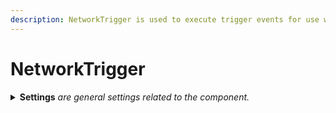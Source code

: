 ```yaml
---
description: NetworkTrigger is used to execute trigger events for use with prediction.
---
```


# NetworkTrigger

<details>

<summary><strong>Settings</strong> <em>are general settings related to the component.</em></summary>

**Maximum Simultaneous Hits** is the maximum number of simultaneous hits that the component will check for. You can use this field to customize how many overlapping colliders the component should be able to detect. It should be noted that having too large of a value will decrease its performance. In most cases, the default value of 16 suffices.

**History Duration** determines how long collision history is retained. Lower values optimize memory usage slightly, but may lead to the collision records becoming out of sync on clients with excessively high latency.

**Additional Size** determines the distance in units by which collision traces are extended. This extension helps prevent missed overlaps when colliders do not intersect sufficiently. Depending on the scale used in your game you may want to raise or lower this value.

</details>
